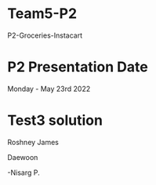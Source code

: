 # Team5-P2
P2-Groceries-Instacart
# P2 Presentation Date
Monday  - May 23rd 2022
# Test3 solution
Roshney
James

Daewoon


-Nisarg P.

